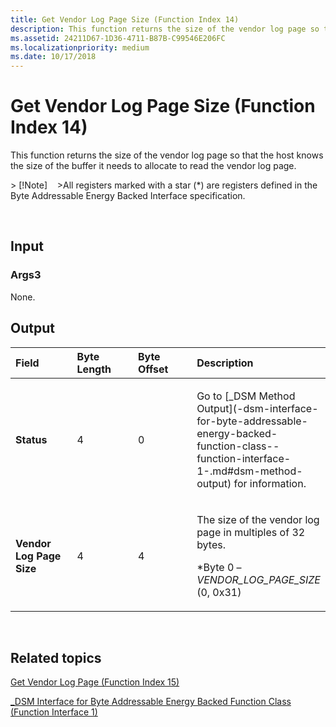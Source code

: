```yaml
---
title: Get Vendor Log Page Size (Function Index 14)
description: This function returns the size of the vendor log page so that the host knows the size of the buffer it needs to allocate to read the vendor log page.
ms.assetid: 24211D67-1D36-4711-B87B-C99546E206FC
ms.localizationpriority: medium
ms.date: 10/17/2018
---
```


# Get Vendor Log Page Size (Function Index 14)


This function returns the size of the vendor log page so that the host knows the size of the buffer it needs to allocate to read the vendor log page.

&gt; \[!Note\]   
&gt;All registers marked with a star (\*) are registers defined in the Byte Addressable Energy Backed Interface specification.

 

## <span id="Input"></span><span id="input"></span><span id="INPUT"></span>Input


### <span id="Args3"></span><span id="args3"></span><span id="ARGS3"></span>Args3

None.

## <span id="Output"></span><span id="output"></span><span id="OUTPUT"></span>Output


<table>
<colgroup>
<col width="25%" />
<col width="25%" />
<col width="25%" />
<col width="25%" />
</colgroup>
<thead>
<tr class="header">
<th align="left">Field</th>
<th align="left">Byte Length</th>
<th align="left">Byte Offset</th>
<th align="left">Description</th>
</tr>
</thead>
<tbody>
<tr class="odd">
<td align="left"><strong>Status</strong></td>
<td align="left">4</td>
<td align="left">0</td>
<td align="left"><p>Go to [_DSM Method Output](-dsm-interface-for-byte-addressable-energy-backed-function-class--function-interface-1-.md#dsm-method-output) for information.</p></td>
</tr>
<tr class="even">
<td align="left"><strong>Vendor Log Page Size</strong></td>
<td align="left">4</td>
<td align="left">4</td>
<td align="left"><p>The size of the vendor log page in multiples of 32 bytes.</p>
<p>*Byte 0 – <em>VENDOR_LOG_PAGE_SIZE</em> (0, 0x31)</p></td>
</tr>
</tbody>
</table>

 

## <span id="related_topics"></span>Related topics


[Get Vendor Log Page (Function Index 15)](get-vendor-log-page--function-index-15-.md)

[\_DSM Interface for Byte Addressable Energy Backed Function Class (Function Interface 1)](-dsm-interface-for-byte-addressable-energy-backed-function-class--function-interface-1-.md)

 

 






